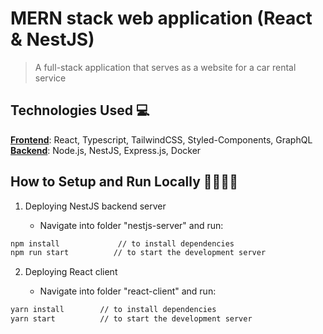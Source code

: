 # MERN stack web application (React & NestJS)

> A full-stack application that serves as a website for a car rental service

## Technologies Used 💻

<ins>**Frontend**</ins>: React, Typescript, TailwindCSS, Styled-Components, GraphQL
<br /><ins>**Backend**</ins>: Node.js, NestJS, Express.js, Docker

## How to Setup and Run Locally 🏃‍♂️🏃‍♀️

1. Deploying NestJS backend server

   - Navigate into folder "nestjs-server" and run:

```bash
npm install             // to install dependencies
npm run start          // to start the development server
```

2. Deploying React client

   - Navigate into folder "react-client" and run:

```bash
yarn install        // to install dependencies
yarn start          // to start the development server
```
